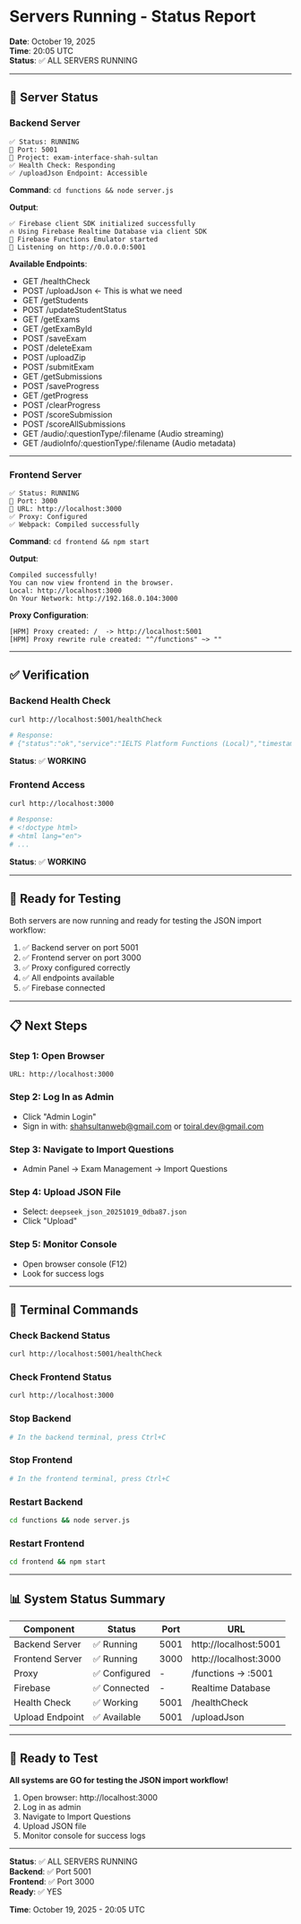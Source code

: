 # Servers Running - Status Report

**Date**: October 19, 2025  
**Time**: 20:05 UTC  
**Status**: ✅ ALL SERVERS RUNNING

---

## 🚀 Server Status

### Backend Server
```
✅ Status: RUNNING
📡 Port: 5001
📝 Project: exam-interface-shah-sultan
✅ Health Check: Responding
✅ /uploadJson Endpoint: Accessible
```

**Command**: `cd functions && node server.js`

**Output**:
```
✅ Firebase client SDK initialized successfully
🔥 Using Firebase Realtime Database via client SDK
🚀 Firebase Functions Emulator started
📡 Listening on http://0.0.0.0:5001
```

**Available Endpoints**:
- GET  /healthCheck
- POST /uploadJson ← This is what we need
- GET  /getStudents
- POST /updateStudentStatus
- GET  /getExams
- GET  /getExamById
- POST /saveExam
- POST /deleteExam
- POST /uploadZip
- POST /submitExam
- GET  /getSubmissions
- POST /saveProgress
- GET  /getProgress
- POST /clearProgress
- POST /scoreSubmission
- POST /scoreAllSubmissions
- GET  /audio/:questionType/:filename (Audio streaming)
- GET  /audioInfo/:questionType/:filename (Audio metadata)

---

### Frontend Server
```
✅ Status: RUNNING
📡 Port: 3000
📝 URL: http://localhost:3000
✅ Proxy: Configured
✅ Webpack: Compiled successfully
```

**Command**: `cd frontend && npm start`

**Output**:
```
Compiled successfully!
You can now view frontend in the browser.
Local: http://localhost:3000
On Your Network: http://192.168.0.104:3000
```

**Proxy Configuration**:
```
[HPM] Proxy created: /  -> http://localhost:5001
[HPM] Proxy rewrite rule created: "^/functions" ~> ""
```

---

## ✅ Verification

### Backend Health Check
```bash
curl http://localhost:5001/healthCheck

# Response:
# {"status":"ok","service":"IELTS Platform Functions (Local)","timestamp":"..."}
```

**Status**: ✅ **WORKING**

### Frontend Access
```bash
curl http://localhost:3000

# Response:
# <!doctype html>
# <html lang="en">
# ...
```

**Status**: ✅ **WORKING**

---

## 🎯 Ready for Testing

Both servers are now running and ready for testing the JSON import workflow:

1. ✅ Backend server on port 5001
2. ✅ Frontend server on port 3000
3. ✅ Proxy configured correctly
4. ✅ All endpoints available
5. ✅ Firebase connected

---

## 📋 Next Steps

### Step 1: Open Browser
```
URL: http://localhost:3000
```

### Step 2: Log In as Admin
- Click "Admin Login"
- Sign in with: shahsultanweb@gmail.com or toiral.dev@gmail.com

### Step 3: Navigate to Import Questions
- Admin Panel → Exam Management → Import Questions

### Step 4: Upload JSON File
- Select: `deepseek_json_20251019_0dba87.json`
- Click "Upload"

### Step 5: Monitor Console
- Open browser console (F12)
- Look for success logs

---

## 🔧 Terminal Commands

### Check Backend Status
```bash
curl http://localhost:5001/healthCheck
```

### Check Frontend Status
```bash
curl http://localhost:3000
```

### Stop Backend
```bash
# In the backend terminal, press Ctrl+C
```

### Stop Frontend
```bash
# In the frontend terminal, press Ctrl+C
```

### Restart Backend
```bash
cd functions && node server.js
```

### Restart Frontend
```bash
cd frontend && npm start
```

---

## 📊 System Status Summary

| Component | Status | Port | URL |
|-----------|--------|------|-----|
| Backend Server | ✅ Running | 5001 | http://localhost:5001 |
| Frontend Server | ✅ Running | 3000 | http://localhost:3000 |
| Proxy | ✅ Configured | - | /functions → :5001 |
| Firebase | ✅ Connected | - | Realtime Database |
| Health Check | ✅ Working | 5001 | /healthCheck |
| Upload Endpoint | ✅ Available | 5001 | /uploadJson |

---

## 🎉 Ready to Test

**All systems are GO for testing the JSON import workflow!**

1. Open browser: http://localhost:3000
2. Log in as admin
3. Navigate to Import Questions
4. Upload JSON file
5. Monitor console for success logs

---

**Status**: ✅ ALL SERVERS RUNNING  
**Backend**: ✅ Port 5001  
**Frontend**: ✅ Port 3000  
**Ready**: ✅ YES

**Time**: October 19, 2025 - 20:05 UTC

